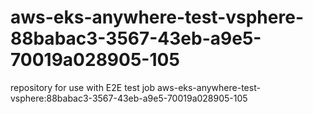 # aws-eks-anywhere-test-vsphere-88babac3-3567-43eb-a9e5-70019a028905-105
repository for use with E2E test job aws-eks-anywhere-test-vsphere:88babac3-3567-43eb-a9e5-70019a028905-105

